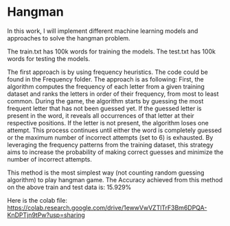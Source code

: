 # Hangman

In this work, I will implement different machine learning models and approaches to solve the hangman problem.

The train.txt has 100k words for training the models.
The test.txt has 100k words for testing the models.

The first approach is by using frequency heuristics. The code could be found in the Frequency folder. The approach is as following: 
First, the algorithm computes the frequency of each letter from a given training dataset and ranks the letters in order of their frequency, from most to least common. During the game, the algorithm starts by guessing the most frequent letter that has not been guessed yet. If the guessed letter is present in the word, it reveals all occurrences of that letter at their respective positions. If the letter is not present, the algorithm loses one attempt. This process continues until either the word is completely guessed or the maximum number of incorrect attempts (set to 6) is exhausted. By leveraging the frequency patterns from the training dataset, this strategy aims to increase the probability of making correct guesses and minimize the number of incorrect attempts.

This method is the most simplest way (not counting random guessing algorithm) to play hangman game. The Accuracy achieved from this method on the above train and test data is: 15.929% 

Here is the colab file: https://colab.research.google.com/drive/1ewwVwVZTlTrF3Bm6DPQA-KnDPTjn9tPw?usp=sharing
